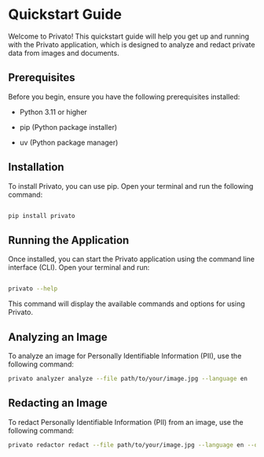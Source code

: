 # Quickstart Guide
Welcome to Privato! This quickstart guide will help you get up and running with the Privato application, which is designed to analyze and redact private data from images and documents.
## Prerequisites
Before you begin, ensure you have the following prerequisites installed:

- Python 3.11 or higher

- pip (Python package installer)

- uv (Python package manager)

## Installation
To install Privato, you can use pip. Open your terminal and run the following command:

```sh

pip install privato

```


## Running the Application
Once installed, you can start the Privato application using the command line interface (CLI). Open your terminal and run:

```sh

privato --help

```

This command will display the available commands and options for using Privato.

## Analyzing an Image

To analyze an image for Personally Identifiable Information (PII), use the following command:

```sh
privato analyzer analyze --file path/to/your/image.jpg --language en
```

## Redacting an Image

To redact Personally Identifiable Information (PII) from an image, use the following command:

```sh
privato redactor redact --file path/to/your/image.jpg --language en --output path/to/save/redacted_image.jpg
```